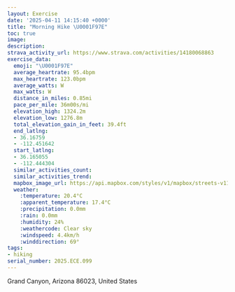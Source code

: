 ```yaml
---
layout: Exercise
date: '2025-04-11 14:15:40 +0000'
title: "Morning Hike \U0001F97E"
toc: true
image:
description:
strava_activity_url: https://www.strava.com/activities/14180068863
exercise_data:
  emoji: "\U0001F97E"
  average_heartrate: 95.4bpm
  max_heartrate: 123.0bpm
  average_watts: W
  max_watts: W
  distance_in_miles: 0.85mi
  pace_per_mile: 36m00s/mi
  elevation_high: 1324.2m
  elevation_low: 1276.8m
  total_elevation_gain_in_feet: 39.4ft
  end_latlng:
  - 36.16759
  - -112.451642
  start_latlng:
  - 36.165055
  - -112.444304
  similar_activities_count:
  similar_activities_trend:
  mapbox_image_url: https://api.mapbox.com/styles/v1/mapbox/streets-v11/static/path-5+787af2-1.0(%7Btv%7BE%60aimTFr%40Qh%40E%3FCJIRC%60%40IXDH%40N%40B%3FE%40HXXF%40JH%3F%40HHB%3F%3FFBALHBEAR%3FB%40%3FC%40DD%3Fl%40EXI%3FAFI%40GV%40AECYFq%40j%40QFYDG%3FYHw%40%60%40KP%3Fr%40B%5EABKH),pin-s-s+e5b22e(-112.44577,36.16606),pin-s-f+89ae00(-112.44896,36.167159999999996)/auto/800x800?access_token=pk.eyJ1Ijoiam9zaGJlY2ttYW4iLCJhIjoiY205eWR2aDd1MWZ6djJrbXc4a3M0bWZleiJ9.XiG9OWkNcZk2QzjJbxLB4A
  weather:
    :temperature: 20.4°C
    :apparent_temperature: 17.4°C
    :precipitation: 0.0mm
    :rain: 0.0mm
    :humidity: 24%
    :weathercode: Clear sky
    :windspeed: 4.4km/h
    :winddirection: 69°
tags:
- hiking
serial_number: 2025.ECE.099
---
```

Grand Canyon, Arizona 86023, United States
